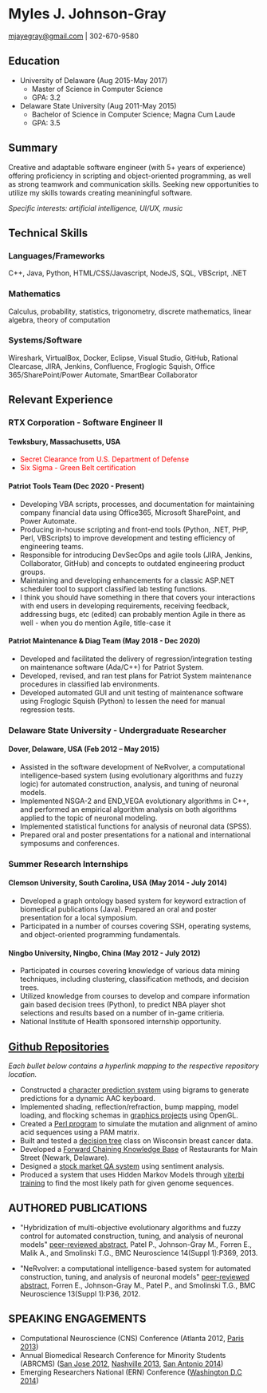 # Myles J. Johnson-Gray
mjayegray@gmail.com | 302-670-9580

## Education
* University of Delaware (Aug 2015-May 2017)
    * Master of Science in Computer Science
    * GPA: 3.2
* Delaware State University (Aug 2011-May 2015)
    * Bachelor of Science in Computer Science; Magna Cum Laude
    * GPA: 3.5


## Summary
Creative and adaptable software engineer (with 5+ years of experience) offering proficiency in scripting and object-oriented programming, as well as strong teamwork and communication skills. Seeking new opportunities to utilize my skills towards creating meaniningful software.

_Specific interests: artificial intelligence, UI/UX, music_


## Technical Skills
### Languages/Frameworks
C++, Java, Python, HTML/CSS/Javascript, NodeJS, SQL, VBScript, .NET

### Mathematics
Calculus, probability, statistics, trigonometry, discrete mathematics, linear algebra, theory of computation

### Systems/Software
Wireshark, VirtualBox, Docker, Eclipse, Visual Studio, GitHub, Rational Clearcase, JIRA, Jenkins, Confluence, Froglogic Squish, Office 365/SharePoint/Power Automate, SmartBear Collaborator






## Relevant Experience
### RTX Corporation - Software Engineer II
#### Tewksbury, Massachusetts, USA
* <font color="red">Secret Clearance from U.S. Department of Defense</font>
* <font color="red">Six Sigma - Green Belt certification</font>

#### Patriot Tools Team (Dec 2020 - Present)
* Developing VBA scripts, processes, and documentation for maintaining company financial data using Office365, Microsoft SharePoint, and Power Automate.
* Producing in-house scripting and front-end tools (Python, .NET, PHP, Perl, VBScripts) to improve development and testing efficiency of engineering teams.
* Responsible for introducing DevSecOps and agile tools (JIRA, Jenkins, Collaborator, GitHub) and concepts to outdated engineering product groups.
* Maintaining and developing enhancements for a classic ASP.NET scheduler tool to support classified lab testing functions.
* I think you should have something in there that covers your interactions with end users in developing requirements, receiving feedback, addressing bugs, etc (edited)
can probably mention Agile in there as well - when you do mention Agile, title-case it

#### Patriot Maintenance & Diag Team (May 2018 - Dec 2020)
* Developed and facilitated the delivery of regression/integration testing on maintenance software (Ada/C++) for Patriot System.
* Developed, revised, and ran test plans for Patriot System maintenance procedures in classified lab environments.
* Developed automated GUI and unit testing of maintenance software using Froglogic Squish (Python) to lessen the need for manual regression tests.


### Delaware State University - Undergraduate Researcher
#### Dover, Delaware, USA (Feb 2012 – May 2015)
* Assisted in the software development of NeRvolver, a computational intelligence-based system (using evolutionary algorithms and fuzzy logic) for automated construction, analysis, and tuning of neuronal models. 
* Implemented NSGA-2 and END_VEGA evolutionary algorithms in C++, and performed an empirical algorithm analysis on both algorithms applied to the topic of neuronal modeling. 
* Implemented statistical functions for analysis of neuronal data (SPSS).
* Prepared oral and poster presentations for a national and international symposums and conferences. 


### Summer Research Internships
#### Clemson University, South Carolina, USA (May 2014 - July 2014)
* Developed a graph ontology based system for keyword extraction of biomedical publications (Java). Prepared an oral and poster presentation for a local symposium. 
* Participated in a number of courses covering SSH, operating systems, and object-oriented programming fundamentals.

#### Ningbo University, Ningbo, China (May 2012 - July 2012)
* Participated in courses covering knowledge of various data mining techniques, including clustering, classification methods, and decision trees. 
* Utilized knowledge from courses to develop and compare information gain based decision trees (Python), to predict NBA player shot selections and results based on a number of in-game critieria. 
* National Institute of Health sponsored internship opportunity. 

## [Github Repositories](https://github.com/gitmyles?tab=repositories)
_Each bullet below contains a hyperlink mapping to the respective repository location._
* Constructed a [character prediction system](https://github.com/gitmyles/keyboard-prediction) using bigrams to generate predictions for a dynamic AAC keyboard.
* Implemented shading, reflection/refraction, bump mapping, model loading, and flocking schemas in [graphics projects](https://github.com/gitmyles/graphics-triangles/blob/master/tutorial03.cpp) using OpenGL.
* Created a [Perl program](https://github.com/gitmyles/genome-mutate-PAM) to simulate the mutation and alignment of amino acid sequences using a PAM matrix.
* Built and tested a [decision tree](https://github.com/gitmyles/decision-tree) class on Wisconsin breast cancer data.
* Developed a [Forward Chaining Knowledge Base](https://github.com/gitmyles/forward-chaining-main-street-knowledge-base) of Restaurants for Main Street (Newark, Delaware).
* Designed a [stock market QA system](https://github.com/gitmyles/stock-market-sentiment-analysis) using sentiment analysis.
* Produced a system that uses Hidden Markov Models through [viterbi training](https://github.com/gitmyles/genome-viterbi-training/blob/master/viterbi.py) to find the most likely path for given genome sequences.


## AUTHORED PUBLICATIONS
* "Hybridization of multi-objective evolutionary algorithms and fuzzy control for automated construction, tuning, and analysis of neuronal models"
[peer-reviewed abstract](https://bmcneurosci.biomedcentral.com/articles/10.1186/1471-2202-14-S1-P369), Patel P., Johnson-Gray M., Forren E., Malik A., and Smolinski T.G., BMC Neuroscience 14(Suppl 1):P369, 2013.

* "NeRvolver: a computational intelligence-based system for automated construction, tuning, and analysis of neuronal models"
[peer-reviewed abstract](https://bmcneurosci.biomedcentral.com/articles/10.1186/1471-2202-13-S1-P36), Forren E., Johnson-Gray M., Patel P., and Smolinski T.G., BMC Neuroscience 13(Suppl 1):P36, 2012.


## SPEAKING ENGAGEMENTS
* Computational Neuroscience (CNS) Conference (Atlanta 2012, [Paris 2013](https://www.cnsorg.org/cns-2013-paris)) 
* Annual Biomedical Research Conference for Minority Students (ABRCMS) ([San Jose 2012](https://abrcms.org/images/Past_Programs/2012_ABRCMS_Final_Program.pdf), [Nashville 2013](https://abrcms.org/images/Past_Programs/Final_Program__Exhibit_Guide-_Website_Version.pdf), [San Antonio 2014](https://abrcms.org/images/Past_Programs/2014_ABRCMS_Final_Program.pdf)) 
* Emerging Researchers National (ERN) Conference ([Washington D.C 2014](https://new.emerging-researchers.org/wp-content/uploads/2014/02/2014ERNUndergradPosterPresentationSchedule.pdf)) 



